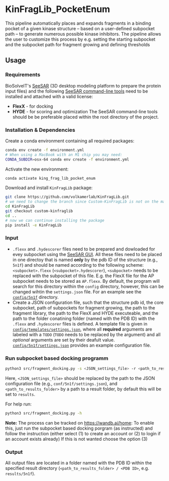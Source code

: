 # KinFragLib_PocketEnum
This pipeline automatically places and expands fragments in a binding pocket of a given kinase structure – based on a user-defined subpocket path – to generate numerous possible kinase inhibitors. The pipeline allows the user to customize this process by e.g. setting the starting subpocket and the subpocket path for fragment growing and defining thresholds

## Usage

### Requirements
BioSolveIT's [SeeSAR](https://www.biosolveit.de/SeeSAR) (3D desktop modeling platform to prepare the protein input files) and the following [SeeSAR command-line tools](https://www.biosolveit.de/download/) need to be installed and attached with a valid license:
* **FlexX** - for docking
* **HYDE** - for scoring and optimization 
The SeeSAR command-line tools should be be preferable placed within the root directory of the project.

### Installation & Dependencies
Create a conda environment containing all required packages:
```bash
conda env create -f environment.yml
# When using a MacBook with an M1 chip you may need:
CONDA_SUBDIR=osx-64 conda env create -f environment.yml
```
Activate the new environment:
```bash
conda activate king_frag_lib_pocket_enum
```

Download and install `KinFragLib` package:
```bash
git clone https://github.com/volkamerlab/KinFragLib.git
# we need to change the branch since Custom-KinFragLib is not on the main branch yet:
cd KinFragLib
git checkout custom-kinfraglib
cd ..
# now we can continue installing the package
pip install -e KinFragLib
```

### Input
* `.flexx` and `.hydescorer` files need to be prepared and dowloaded for evey subpocket using the [SeeSAR GUI](https://www.biosolveit.de/SeeSAR). All these files need to be placed in one directoy that is named **only** by the pdb ID  of the structure (e.g., `5n1f`) and should be named according to the following scheme: `<subpocket>.flexx` (`<subpocket>.hydescorer`), `<subpocket>` needs to be replaced with the subpocket of this file. E.g. the FlexX file for the AP subpocket needs to be stored as `AP.flexx`. By default, the program will search for this directory within the `config` directory, however, this can be changed wihtin the `settings.json` file. For an example see the [`config/5n1f`](config/5n1f) directory.
* Create a JSON configuration file, such that the structure pdb id, the core subpocket, path of subpockets for fragment growing, the path to the fragment library, the path to the FlexX and HYDE executeable, and the path to the folder conatining folder (named with the PDB ID) with the `.flexx` and `.hydescorer` files is defined. A template file is given in [`config/templates/settings.json`](config/templates/settings.json), where all **required** arguments are labeled with a `TODO` (`TODO` needs to be replaced by the argument) and all *optional* arguments are set by their deafult value. [`config/5n1f/settings.json`](config/5n1f/settings.json) provides an example configuration file.

### Run subpocket based docking programm
```bash
python3 src/fragment_docking.py -s <JSON_settings_file> -r <path_to_results_folder> 
```
Here, `<JSON_settings_file>` should be replaced by the path to the JSON configuration file (e.g., `conf/5n1f/settings.json`), and `<path_to_results_folder>` by a path to a result folder, by default this will be set to `results`.

For help run:
```bash
python3 src/fragment_docking.py -h
```

**Note:** The process can be tracked on https://wandb.ai/home:
    To enable this, just run the subpocket based docking porgram (as instructed) and follow the instruction (either select (1) to create an account or (2) to login if an account exists already)
If this is not wanted choose the option (3)

### Output
All output files are located in a folder named with the PDB ID within the specified result directory (`<path_to_results_folder> / <PDB ID>`, e.g. `results/5n1f`). 

